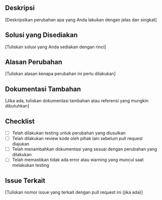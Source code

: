 ## Deskripsi

[Deskripsikan perubahan apa yang Anda lakukan dengan jelas dan singkat]

## Solusi yang Disediakan

[Tuliskan solusi yang Anda sediakan dengan rinci]

## Alasan Perubahan

[Tuliskan alasan kenapa perubahan ini perlu dilakukan]

## Dokumentasi Tambahan

[Jika ada, tuliskan dokumentasi tambahan atau referensi yang mungkin dibutuhkan]

## Checklist

- [ ] Telah dilakukan testing untuk perubahan yang diusulkan
- [ ] Telah dilakukan review kode oleh pihak lain sebelum pull request diajukan
- [ ] Telah menambahkan dokumentasi yang sesuai dengan perubahan yang dilakukan
- [ ] Telah memastikan tidak ada error atau warning yang muncul saat melakukan testing

## Issue Terkait

[Tuliskan nomor issue yang terkait dengan pull request ini (jika ada)]

